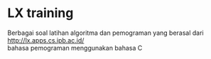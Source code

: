 # LX training

Berbagai soal latihan algoritma dan pemograman yang berasal dari http://lx.apps.cs.ipb.ac.id/
</br>
bahasa pemograman menggunakan bahasa C
